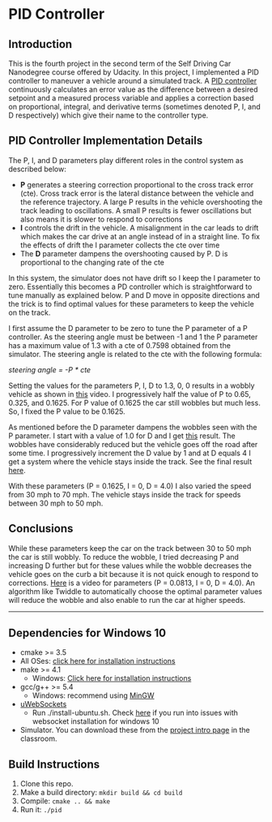 # PID Controller 

## Introduction

This is the fourth project in the second term of the Self Driving Car Nanodegree course offered by Udacity. In this project, I implemented a PID controller to maneuver a vehicle around a simulated track. A [PID controller](https://en.wikipedia.org/wiki/PID_controller) continuously calculates an error value as the difference between a desired setpoint and a measured process variable and applies a correction based on proportional, integral, and derivative terms (sometimes denoted P, I, and D respectively) which give their name to the controller type. 

## PID Controller Implementation Details
The P, I, and D parameters play different roles in the control system as described below:
* **P** generates a steering correction proportional to the cross track error (cte). Cross track error is the lateral distance between the vehicle and the reference trajectory. A large P results in the vehicle overshooting the track leading to oscillations. A small P results is fewer oscillations but also means it is slower to respond to corrections
* **I** controls the drift in the vehicle. A misalignment in the car leads to drift which makes the car drive at an angle instead of in a straight line. To fix the effects of drift the I parameter collects the cte over time
* The **D** parameter dampens the overshooting caused by P. D is proportional to the changing rate of the cte

In this system, the simulator does not have drift so I keep the I parameter to zero. Essentially this becomes a PD controller which is straightforward to tune manually as explained below. P and D move in opposite directions and the trick is to find optimal values for these parameters to keep the vehicle on the track.

I first assume the D parameter to be zero to tune the P parameter of a P controller. As the steering angle must be between -1 and 1 the P parameter has a maximum value of 1.3 with a cte of 0.7598 obtained from the simulator. The steering angle is related to the cte with the following formula:

*steering angle = -P * cte*

Setting the values for the parameters P, I, D to 1.3, 0, 0 results in a wobbly vehicle as shown in [this](https://youtu.be/E94Acxrwkz0) video. I progressively half the value of P to 0.65, 0.325, and 0.1625. For P value of 0.1625 the car still wobbles but much less. So, I fixed the P value to be 0.1625.

As mentioned before the D parameter dampens the wobbles seen with the P parameter. I start with a value of 1.0 for D and I get [this](https://youtu.be/rhh67k21dIk) result. The wobbles have considerably reduced but the vehicle goes off the road after some time. I progressively increment the D value by 1 and at D equals 4 I get a system where the vehicle stays inside the track. See the final result [here](https://youtu.be/gy5sFYA7r6U).

With these parameters (P = 0.1625, I = 0, D = 4.0) I also varied the speed from 30 mph to 70 mph. The vehicle stays inside the track for speeds between 30 mph to 50 mph. 

## Conclusions
While these parameters keep the car on the track between 30 to 50 mph the car is still wobbly. To reduce the wobble, I tried decreasing P and increasing D further but for these values while the wobble decreases the vehicle goes on the curb a bit because it is not quick enough to respond to corrections. [Here](https://youtu.be/LHHxrWOUdaA) is a video for parameters (P = 0.0813, I = 0, D = 4.0). An algorithm like Twiddle to automatically choose the optimal parameter values will reduce the wobble and also enable to run the car at higher speeds.

---

## Dependencies for Windows 10

* cmake >= 3.5
 * All OSes: [click here for installation instructions](https://cmake.org/install/)
* make >= 4.1
  * Windows: [Click here for installation instructions](http://gnuwin32.sourceforge.net/packages/make.htm)
* gcc/g++ >= 5.4
  * Windows: recommend using [MinGW](http://www.mingw.org/)
* [uWebSockets](https://github.com/uWebSockets/uWebSockets)
  * Run ./install-ubuntu.sh. Check [here](https://github.com/kharikri/CarND-Kidnapped-Vehicle-Project/blob/master/WebSocketInstallation.md) if you run into issues with websocket installation for windows 10
* Simulator. You can download these from the [project intro page](https://github.com/udacity/self-driving-car-sim/releases) in the classroom.

## Build Instructions

1. Clone this repo.
2. Make a build directory: `mkdir build && cd build`
3. Compile: `cmake .. && make`
4. Run it: `./pid`


